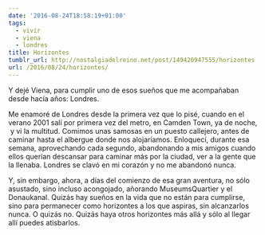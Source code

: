 ```yaml
---
date: '2016-08-24T18:58:19+01:00'
tags:
  - vivir
  - viena
  - londres
title: Horizontes
tumblr_url: http://nostalgiadelreino.net/post/149420947555/horizontes
url: /2016/08/24/horizontes/
---
```


<p>Y dejé Viena, para cumplir uno de esos sueños que me acompañaban desde hacía años: Londres. </p><p>Me enamoré de Londres desde la primera vez que lo pisé, cuando en el verano 2001 salí por primera vez del metro, en Camden Town, ya de noche,  y vi la multitud. Comimos unas samosas en un puesto callejero, antes de caminar hasta el albergue donde nos alojaríamos. Enloquecí, durante esa semana, aprovechando cada segundo, abandonando a mis amigos cuando ellos querían descansar para caminar más por la ciudad, ver a la gente que la llenaba. Londres se clavó en mi corazón y no me abandonó nunca.</p><p>Y, sin embargo, ahora, a días del comienzo de esa gran aventura, no sólo asustado, sino incluso acongojado, añorando MuseumsQuartier y el Donaukanal. Quizás hay sueños en la vida que no están para cumplirse, sino para permanecer como horizontes a los que aspiras, sin alcanzarlos nunca. O quizás no. Quizás haya otros horizontes más allá y sólo al llegar allí puedes atisbarlos.</p>